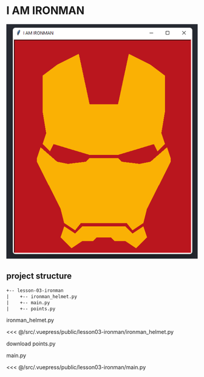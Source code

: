 # I AM IRONMAN

![img](./img/output-lesson03.png)

## project structure
```
+-- lesson-03-ironman
|    +-- ironman_helmet.py
|    +-- main.py
|    +-- points.py
```

ironman_helmet.py

<<< @/src/.vuepress/public/lesson03-ironman/ironman_helmet.py

<a :href="$withBase('/lesson03-ironman/points.py')">download points.py</a>

main.py

<<< @/src/.vuepress/public/lesson03-ironman/main.py




